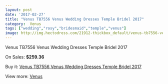```yaml
---
layout: post
date: '2017-02-27'
title: "Venus TB7556 Venus Wedding Dresses Temple Bridel 2017"
category:  Venus
tags: ["wedding","rosy","bridesmaid","temple","venus"]
image: http://img.hectodress.com/21912-thickbox_default/venus-tb7556-venus-wedding-dresses-temple-bridel-2012.jpg
---
```

Venus TB7556 Venus Wedding Dresses Temple Bridel 2017

On Sales: **$259.36**
<a href="https://www.hectodress.com/-venus/10151-venus-tb7556-venus-wedding-dresses-temple-bridel-2012.html"><amp-img layout="responsive" width="600" height="600" src="//img.hectodress.com/21912-thickbox_default/venus-tb7556-venus-wedding-dresses-temple-bridel-2012.jpg" alt="Venus TB7556 Venus Wedding Dresses Temple Bridel 2017 0" /></a>
<a href="https://www.hectodress.com/-venus/10151-venus-tb7556-venus-wedding-dresses-temple-bridel-2012.html"><amp-img layout="responsive" width="600" height="600" src="//img.hectodress.com/21913-thickbox_default/venus-tb7556-venus-wedding-dresses-temple-bridel-2012.jpg" alt="Venus TB7556 Venus Wedding Dresses Temple Bridel 2017 1" /></a>

Buy it: [Venus TB7556 Venus Wedding Dresses Temple Bridel 2017](https://www.hectodress.com/-venus/10151-venus-tb7556-venus-wedding-dresses-temple-bridel-2012.html "Venus TB7556 Venus Wedding Dresses Temple Bridel 2017")

View more: [ Venus](https://www.hectodress.com/167--venus " Venus")